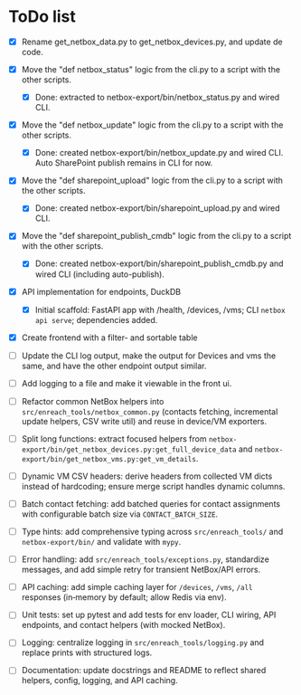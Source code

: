 ToDo list
=========================

- [x] Rename get_netbox_data.py to get_netbox_devices.py, and update de code.
- [x] Move the "def netbox_status" logic from the cli.py to a script with the other scripts.
  - [x] Done: extracted to netbox-export/bin/netbox_status.py and wired CLI.
- [x] Move the "def netbox_update" logic from the cli.py to a script with the other scripts.
  - [x] Done: created netbox-export/bin/netbox_update.py and wired CLI. Auto SharePoint publish remains in CLI for now.
- [x] Move the "def sharepoint_upload" logic from the cli.py to a script with the other scripts.
  - [x] Done: created netbox-export/bin/sharepoint_upload.py and wired CLI.
- [x] Move the "def sharepoint_publish_cmdb" logic from the cli.py to a script with the other scripts.
  - [x] Done: created netbox-export/bin/sharepoint_publish_cmdb.py and wired CLI (including auto-publish).
- [x] API implementation for endpoints, DuckDB
  - [x] Initial scaffold: FastAPI app with /health, /devices, /vms; CLI `netbox api serve`; dependencies added.
- [x] Create frontend with a filter- and sortable table
- [ ] Update the CLI log output, make the output for Devices and vms the same, and have the other endpoint output similar. 
- [ ] Add logging to a file and make it viewable in the front ui.

- [ ] Refactor common NetBox helpers into `src/enreach_tools/netbox_common.py` (contacts fetching, incremental update helpers, CSV write util) and reuse in device/VM exporters.
- [ ] Split long functions: extract focused helpers from `netbox-export/bin/get_netbox_devices.py:get_full_device_data` and `netbox-export/bin/get_netbox_vms.py:get_vm_details`.
- [ ] Dynamic VM CSV headers: derive headers from collected VM dicts instead of hardcoding; ensure merge script handles dynamic columns.
- [ ] Batch contact fetching: add batched queries for contact assignments with configurable batch size via `CONTACT_BATCH_SIZE`.
- [ ] Type hints: add comprehensive typing across `src/enreach_tools/` and `netbox-export/bin/` and validate with `mypy`.
- [ ] Error handling: add `src/enreach_tools/exceptions.py`, standardize messages, and add simple retry for transient NetBox/API errors.
- [ ] API caching: add simple caching layer for `/devices`, `/vms`, `/all` responses (in‑memory by default; allow Redis via env).
- [ ] Unit tests: set up pytest and add tests for env loader, CLI wiring, API endpoints, and contact helpers (with mocked NetBox).
- [ ] Logging: centralize logging in `src/enreach_tools/logging.py` and replace prints with structured logs.
- [ ] Documentation: update docstrings and README to reflect shared helpers, config, logging, and API caching.
